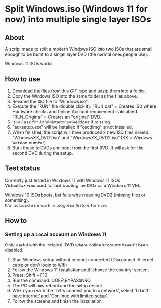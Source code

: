 # Split Windows.iso (Windows 11 for now) into multiple single layer ISOs

## About
A script made to split a modern Windows ISO into two ISOs that are small enough to be burnt to a singel layer DVD (the normal ones people use).

Windows 11 ISOs works.

## How to use
1. [Download the files from this GIT repo](https://github.com/runeandre/split_windows_iso_to_multiple_isos/archive/refs/heads/main.zip) and unzip them into a folder.
2. Copy the Windows ISO into the same folder as the files above.
3. Rename the ISO file to "Windows.iso".
4. Execute the "RUN" file (double click it).
   "RUN.bat" = Creates ISO where Hardware checks and Online Account requirement is disabled.
   "RUN_Original" = Creates an "original" DVD.
5. It will ask for Administartor privelidges if missing.
6. "adksetup.exe" will be installed if "oscdimg" is not installed.
7. When finished, the script will have produced 2 new ISO files named: "WindowsXX_DVD1.iso" and "WindowsXX_DVD2.iso" (XX = Windows Version number).
8. Burn these to DVDs and boot from the first DVD. It will ask for the second DVD during the setup.

## Test status
Currently just tested in Windows 11 with Windows 11 ISOs.
<br>VirtualBox was used for test booting the ISOs on a Windows 11 VM.

Windows 10 ISOs boots, but fails when reading DVD2 (missing files or something).
<br>It's included as a work in progress feature for now.

## How to

### Setting up a Local account on Windows 11
Only useful with the 'original' DVD where online accounts haven't been disabled.

1. Start Windows setup without internet connected (Disconnect ethernet cable or don't login to Wifi)
2. Follow the Windows 11 installation until 'choose the country' screen.
3. Press: Shift + F10
4. Run the command: OOBE\BYPASSNRO
5. The PC will now reboot and the setup restart
6. When you reach the 'Let's connect you to a network', select 'I don't have internet' and 'Continue with limited setup'.
7. Follow the screens and finish the installation.
